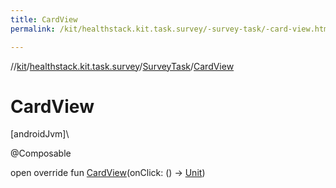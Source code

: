 ```yaml
---
title: CardView
permalink: /kit/healthstack.kit.task.survey/-survey-task/-card-view.html

---
```

//[kit](../../../index.html)/[healthstack.kit.task.survey](../index.html)/[SurveyTask](index.html)/[CardView](-card-view.html)



# CardView



[androidJvm]\




@Composable



open override fun [CardView](-card-view.html)(onClick: () -&gt; [Unit](https://kotlinlang.org/api/latest/jvm/stdlib/kotlin/-unit/index.html))




